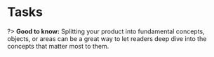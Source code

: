 # Tasks

?> **Good to know:** Splitting your product into fundamental concepts, objects, or areas can be a great way to let readers deep dive into the concepts that matter most to them.

